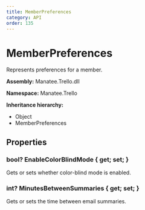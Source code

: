 ```yaml
---
title: MemberPreferences
category: API
order: 135
---
```


# MemberPreferences

Represents preferences for a member.

**Assembly:** Manatee.Trello.dll

**Namespace:** Manatee.Trello

**Inheritance hierarchy:**

- Object
- MemberPreferences

## Properties

### bool? EnableColorBlindMode { get; set; }

Gets or sets whether color-blind mode is enabled.

### int? MinutesBetweenSummaries { get; set; }

Gets or sets the time between email summaries.

